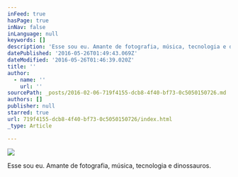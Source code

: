 ```yaml
---
inFeed: true
hasPage: true
inNav: false
inLanguage: null
keywords: []
description: 'Esse sou eu. Amante de fotografia, música, tecnologia e dinossauros. '
datePublished: '2016-05-26T01:49:43.069Z'
dateModified: '2016-05-26T01:46:39.020Z'
title: ''
author:
  - name: ''
    url: ''
sourcePath: _posts/2016-02-06-719f4155-dcb8-4f40-bf73-0c5050150726.md
authors: []
publisher: null
starred: true
url: 719f4155-dcb8-4f40-bf73-0c5050150726/index.html
_type: Article

---
```

![](https://s3-us-west-2.amazonaws.com/the-grid-img/p/543532103bba779a64287411eb6dbdf61ca1e9e5.png)

Esse sou eu. Amante de fotografia, música, tecnologia e dinossauros.